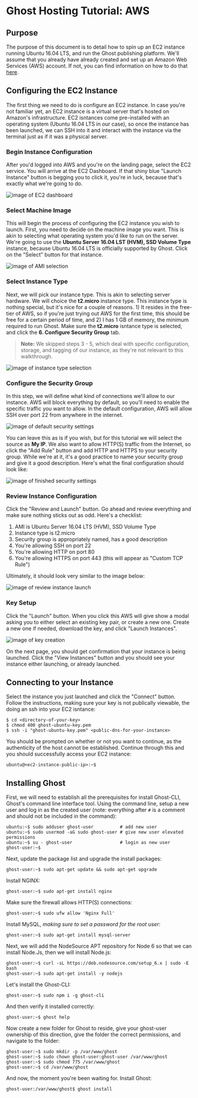 # Ghost Hosting Tutorial: AWS

## Purpose

The purpose of this document is to detail how to spin up an EC2 instance running Ubuntu 16.04 LTS, and run the Ghost publishing platform. We'll assume that you already have already created and set up an Amazon Web Services (AWS) account. If not, you can find information on how to do that [here](https://aws.amazon.com/premiumsupport/knowledge-center/create-and-activate-aws-account/).

## Configuring the EC2 Instance

The first thing we need to do is configure an EC2 instance. In case you're not familiar yet, an EC2 instance is a virtual server that's hosted on Amazon's infrastructure. EC2 isntances come pre-installed with an operating system (Ubuntu 16.04 LTS in our case), so once the instance has been launched, we can SSH into it and interact with the instance via the terminal just as if it was a physical server.

### Begin Instance Configuration

After you'd logged into AWS and you're on the landing page, select the EC2 service. You will arrive at the EC2 Dashboard. If that shiny blue "Launch Instance" button is begging you to click it, you're in luck, because that's exactly what we're going to do.

![image of EC2 dashboard](images/1_EC2_Home.png)

### Select Machine Image

This will begin the process of configuring the EC2 instance you wish to launch. First, you need to decide on the machine image you want. This is akin to selecting what operating system you'd like to run on the server. We're going to use the **Ubuntu Server 16.04 LST (HVM), SSD Volume Type** instance, because Ubuntu 16.04 LTS is officially supported by Ghost. Click on the "Select" button for that instance.

![image of AMI selection](images/2_AMI_Selection.png)

### Select Instance Type

Next, we will pick our instance type. This is akin to selecting server hardware. We will choice the **t2.micro** instance type. This instance type is nothing special, but it's nice for a couple of reasons. 1) It resides in the free-tier of AWS, so if you're just trying out AWS for the first time, this should be free for a certain period of time, and 2) I has 1 GB of memory, the minimum required to run Ghost. Make sure the **t2.micro** isntance type is selected, and click the **6. Configure Security Group** tab.

> **Note:** We skipped steps 3 - 5, which deal with specific configuration, storage, and tagging of our instance, as they're not relevant to this walkthrough.

![image of instance type selection](images/3_Instance_Type_Selection.png)

### Configure the Security Group

In this step, we will define what kind of connections we'll allow to our instance. AWS will block everything by default, so you'll need to enable the specific traffic you want to allow. In the default configuration, AWS will allow SSH over port 22 from anywhere in the internet.

![image of default security settings](images/4_Sec_Group_Conf_Start.png)

You can leave this as is if you wish, but for this tutorial we will select the source as **My IP**. We also want to allow HTTP(S) traffic from the Internet, so click the "Add Rule" button and add HTTP and HTTPS to your security group. While we're at it, it's a good practice to name your security group and give it a good description. Here's what the final configuration should look like:

![image of finished security settings](images/5_Sec_Group_Conf_Finish.png)

### Review Instance Configuration

Click the "Review and Launch" button. Go ahead and review everything and make sure nothing sticks out as odd. Here's a checklist:

1. AMI is Ubuntu Server 16.04 LTS (HVM), SSD Volume Type
2. Instance type is t2.micro
3. Security group is appropriately named, has a good description
4. You're allowing SSH on port 22
5. You're allowing HTTP on port 80
6. You're allowing HTTPS on port 443 (this will appear as "Custom TCP Rule")

Ultimately, it should look very similar to the image below:

![image of review instance launch](images/6_Review_Instance_Launch.png)

### Key Setup

Click the "Launch" button. When you click this AWS will give show a modal asking you to either select an existing key pair, or create a new one. Create a new one if needed, download the key, and click "Launch Instances".

![image of key creation](images/7_Key_Creation_And_Download.png)

On the next page, you should get confirmation that your instance is being launched. Click the "View Instances" button and you should see your instance either launching, or already launched.

## Connecting to your Instance

Select the instance you just launched and click the "Connect" button. Follow the instructions, making sure your key is not publically viewable, the doing an ssh into your EC2 isntance:

```
$ cd <directory-of-your-key>
$ chmod 400 ghost-ubuntu-key.pem
$ ssh -i "ghost-ubuntu-key.pem" <public-dns-for-your-instance>
```

You should be prompted on whether or not you want to continue, as the authenticity of the host cannot be established. Continue through this and you should successfully access your EC2 instance:

```
ubuntu@<ec2-instance-public-ip>:~$
```

## Installing Ghost

First, we will need to establish all the prerequisites for install Ghost-CLI, Ghost's command line interface tool. Using the command line, setup a new user and log in as the created user (note: everything after `#` is a comment and should not be included in the command):

```
ubuntu:~$ sudo adduser ghost-user          # add new user
ubuntu:~$ sudo usermod -aG sudo ghost-user # give new user elevated permissions
ubuntu:~$ su - ghost-user                  # login as new user
ghost-user:~$
```

Next, update the package list and upgrade the install packages:

```
ghost-user:~$ sudo apt-get update && sudo apt-get upgrade
```

Install NGINX:

```
ghost-user:~$ sudo apt-get install nginx
```

Make sure the firewall allows HTTP(S) connections:

```
ghost-user:~$ sudo ufw allow 'Nginx Full'
```

Install MySQL, *making sure to set a password for the root user*:

```
ghost-user:~$ sudo apt-get install mysql-server
```

Next, we will add the NodeSource APT repository for Node 6 so that we can install Node.Js, then we will install Node.js:

```
ghost-user:~$ curl -sL https://deb.nodesource.com/setup_6.x | sudo -E bash
ghost-user:~$ sudo apt-get install -y nodejs
```

Let's install the Ghost-CLI:

```
ghost-user:~$ sudo npm i -g ghost-cli
```

And then verify it installed correctly:

```
ghost-user:~$ ghost help
```

Now create a new folder for Ghost to reside, give your ghost-user ownership of this direction, give the folder the correct permissions, and navigate to the folder:

```
ghost-user:~$ sudo mkdir -p /var/www/ghost
ghost-user:~$ sudo chown ghost-user:ghost-user /var/www/ghost
ghost-user:~$ sudo chmod 775 /var/www/ghost
ghost-user:~$ cd /var/www/ghost
```

And now, the moment you're been waiting for. Install Ghost:

```
ghost-user:/var/www/ghost$ ghost install
```
